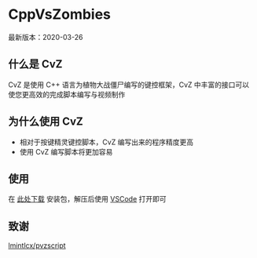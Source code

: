 <!--
 * @coding: utf-8
 * @Author: vector-wlc
 * @Date: 2019-09-01 10:10:28
 * @Description: CppVsZombies
 -->
# CppVsZombies
最新版本：2020-03-26
## 什么是 CvZ
CvZ 是使用 C++ 语言为植物大战僵尸编写的键控框架，CvZ 中丰富的接口可以使您更高效的完成脚本编写与视频制作
## 为什么使用 CvZ
 * 相对于按键精灵键控脚本，CvZ 编写出来的程序精度更高
 * 使用 CvZ 编写脚本将更加容易
## 使用
在 [此处下载](https://pvz.lmintlcx.com/cvz/) 安装包，解压后使用 [VSCode](https://code.visualstudio.com/) 打开即可
## 致谢
[lmintlcx/pvzscript](https://github.com/lmintlcx/pvzscripts)
</b>
